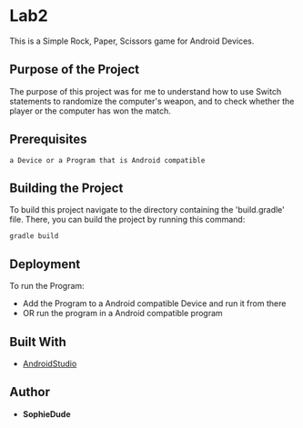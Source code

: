 # Lab2
This is a Simple Rock, Paper, Scissors game for Android Devices.

## Purpose of the Project
The purpose of this project was for me to understand how to use Switch statements to randomize the computer's weapon, and to check whether the player or the computer has won the match.

## Prerequisites
```
a Device or a Program that is Android compatible
```
## Building the Project
To build this project navigate to the directory containing the 'build.gradle' file. There, you can build the project by running this command:

`gradle build`

## Deployment

To run the Program:
* Add the Program to a Android compatible Device and run it from there
* OR run the program in a Android compatible program

## Built With

* [AndroidStudio](https://developer.android.com/studio)

## Author
* **SophieDude**
